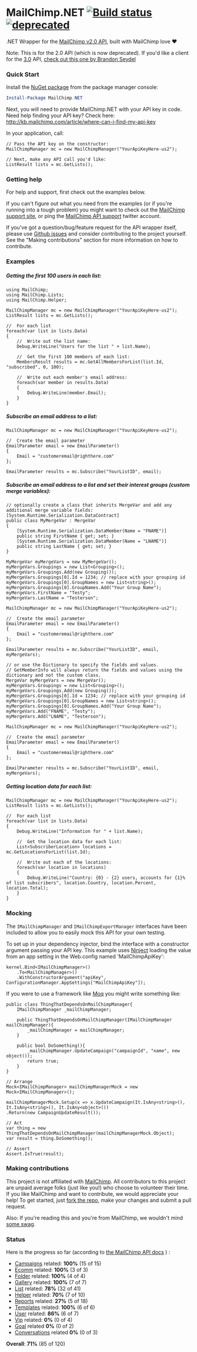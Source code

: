 MailChimp.NET [![Build status](https://ci.appveyor.com/api/projects/status/sltbowtdfnjj79yb?svg=true)](https://ci.appveyor.com/project/danesparza/mailchimp-net) [![deprecated](http://badges.github.io/stability-badges/dist/deprecated.svg)](http://github.com/badges/stability-badges)
=============

.NET Wrapper for the [MailChimp v2.0 API](http://apidocs.mailchimp.com/api/2.0/), built with MailChimp love :heart:

Note:  This is for the 2.0 API (which is now deprecated).  If you'd like a client for the [3.0](http://developer.mailchimp.com/documentation/mailchimp/reference/overview/) API, [check out this one by Brandon Seydel](https://github.com/brandonseydel/MailChimp.Net)

### Quick Start

Install the [NuGet package](https://nuget.org/packages/MailChimp.NET/) from the package manager console:

```powershell
Install-Package MailChimp.NET
```
Next, you will need to provide MailChimp.NET with your API key in code.  Need help finding your API key?  Check here: http://kb.mailchimp.com/article/where-can-i-find-my-api-key

In your application, call:

```CSharp
// Pass the API key on the constructor:
MailChimpManager mc = new MailChimpManager("YourApiKeyHere-us2");

// Next, make any API call you'd like:
ListResult lists = mc.GetLists();
```

### Getting help

For help and support, first check out the examples below.  

If you can't figure out what you need from the examples (or if you're running into a tough problem) you might want to check out the [MailChimp support site](http://kb.mailchimp.com/), or ping the [MailChimp API support](https://twitter.com/MailChimp_API) twitter account.  

If you've got a question/bug/feature request for the API wrapper itself, please use [Github issues](https://github.com/danesparza/MailChimp.NET/issues) and consider contributing to the project yourself.  See the "Making contributions" section for more information on how to contribute.  

### Examples

##### Getting the first 100 users in each list:

```CSharp
using MailChimp;
using MailChimp.Lists;
using MailChimp.Helper;

MailChimpManager mc = new MailChimpManager("YourApiKeyHere-us2");
ListResult lists = mc.GetLists();

//  For each list
foreach(var list in lists.Data)
{
    //  Write out the list name:
	Debug.WriteLine("Users for the list " + list.Name);
	
	//  Get the first 100 members of each list:
	MembersResult results = mc.GetAllMembersForList(list.Id, "subscribed", 0, 100);
	
	//  Write out each member's email address:
	foreach(var member in results.Data)
	{
	    Debug.WriteLine(member.Email);
	}
}
```

##### Subscribe an email address to a list:

```CSharp
MailChimpManager mc = new MailChimpManager("YourApiKeyHere-us2");

//	Create the email parameter
EmailParameter email = new EmailParameter()
{
	Email = "customeremail@righthere.com"
};

EmailParameter results = mc.Subscribe("YourListID", email);
```

##### Subscribe an email address to a list and set their interest groups (custom merge variables):

```CSharp	
// optionally create a class that inherits MergeVar and add any additional merge variable fields:
[System.Runtime.Serialization.DataContract]
public class MyMergeVar : MergeVar
{
	[System.Runtime.Serialization.DataMember(Name = "FNAME")]
	public string FirstName { get; set; }
	[System.Runtime.Serialization.DataMember(Name = "LNAME")]
	public string LastName { get; set; }
}

MyMergeVar myMergeVars = new MyMergeVar();
myMergeVars.Groupings = new List<Grouping>();
myMergeVars.Groupings.Add(new Grouping());
myMergeVars.Groupings[0].Id = 1234; // replace with your grouping id
myMergeVars.Groupings[0].GroupNames = new List<string>();
myMergeVars.Groupings[0].GroupNames.Add("Your Group Name");
myMergeVars.FirstName = "Testy";
myMergeVars.LastName = "Testerson";

MailChimpManager mc = new MailChimpManager("YourApiKeyHere-us2");

//	Create the email parameter
EmailParameter email = new EmailParameter()
{
	Email = "customeremail@righthere.com"
};

EmailParameter results = mc.Subscribe("YourListID", email, myMergeVars);

// or use the Dictionary to specify the fields and values. 
// GetMemberInfo will always return the fields and values using the dictionary and not the custom class.
MergeVar myMergeVars = new MergeVar();
myMergeVars.Groupings = new List<Grouping>();
myMergeVars.Groupings.Add(new Grouping());
myMergeVars.Groupings[0].Id = 1234; // replace with your grouping id
myMergeVars.Groupings[0].GroupNames = new List<string>();
myMergeVars.Groupings[0].GroupNames.Add("Your Group Name");
myMergeVars.Add("FNAME", "Testy");
myMergeVars.Add("LNAME", "Testerson");

MailChimpManager mc = new MailChimpManager("YourApiKeyHere-us2");

//	Create the email parameter
EmailParameter email = new EmailParameter()
{
	Email = "customeremail@righthere.com"
};

EmailParameter results = mc.Subscribe("YourListID", email, myMergeVars);

```

##### Getting location data for each list:

```CSharp
MailChimpManager mc = new MailChimpManager("YourApiKeyHere-us2");
ListResult lists = mc.GetLists();

//  For each list
foreach(var list in lists.Data)
{
	Debug.WriteLine("Information for " + list.Name);
	
	//  Get the location data for each list:
	List<SubscriberLocation> locations = mc.GetLocationsForList(list.Id);
	
	//  Write out each of the locations:
	foreach(var location in locations)
	{
	    Debug.WriteLine("Country: {0} - {2} users, accounts for {1}% of list subscribers", location.Country, location.Percent, location.Total);
	}
}
```

### Mocking
The `IMailChimpManager` and `IMailChimpExportManager` interfaces have been included to allow you to easily mock this API for your own testing.

To set up in your dependency injector, bind the interface with a constructor argument passing your API key. This example uses [Ninject](http://www.ninject.org/) loading the value from an app setting in the Web.config named 'MailChimpApiKey':

```CSharp
kernel.Bind<IMailChimpManager>()
	.To<MailChimpManager>()
	.WithConstructorArgument("apiKey", ConfigurationManager.AppSettings["MailChimpApiKey"]);
```

If you were to use a framework like [Moq](http://github.com/moq/moq4) you might write something like:

```CSharp
public class ThingThatDependsOnMailChimpManager{
	IMailChimpManager _mailChimpManager;

	public ThingThatDependsOnMailChimpManager(IMailChimpManager mailChimpManager){
		_mailChimpManager = mailChimpManager;
	}

	public bool DoSomething(){
		_mailChimpManager.UpdateCampaign("campaignId", "name", new object());
		return true;
	}
}
```
```CSharp
// Arrange
Mock<IMailChimpManager> mailChimpManagerMock = new Mock<IMailChimpManager>();

mailChimpManagerMock.Setup(x => x.UpdateCampaign(It.IsAny<string>(), It.IsAny<string>(), It.IsAny<object>())
.Return(new CampaignUpdateResult());

// Act
var thing = new ThingThatDependsOnMailChimpManager(mailChimpManagerMock.Object);
var result = thing.DoSomething();

// Assert
Assert.IsTrue(result);
```

### Making contributions
This project is not affiliated with [MailChimp](http://mailchimp.com/about/).  All contributors to this project are unpaid average folks (just like you!) who choose to volunteer their time.  If you like MailChimp and want to contribute, we would appreciate your help!  To get started, just [fork the repo](https://help.github.com/articles/fork-a-repo), make your changes and submit a pull request.   

Also:  If you're reading this and you're from MailChimp, we wouldn't mind [some swag](http://www.wired.com/design/2012/12/mailchimp-swag/).

### Status
Here is the progress so far (according to [the MailChimp API docs](http://apidocs.mailchimp.com/api/2.0/#method-sections) ) :

- [Campaigns](http://apidocs.mailchimp.com/api/2.0/#campaigns-methods) related: **100%** (15 of 15)
- [Ecomm](http://apidocs.mailchimp.com/api/2.0/#ecomm-methods) related: **100%** (3 of 3)
- [Folder](http://apidocs.mailchimp.com/api/2.0/#folders-methods) related: **100%** (4 of 4)
- [Gallery](http://apidocs.mailchimp.com/api/2.0/#gallery-methods) related: **100%** (7 of 7)
- [List](http://apidocs.mailchimp.com/api/2.0/#lists-methods) related: **78%** (32 of 41)
- [Helper](http://apidocs.mailchimp.com/api/2.0/#helper-methods) related: **70%** (7 of 10)
- [Reports](http://apidocs.mailchimp.com/api/2.0/#reports-methods) related: **27%** (5 of 18)
- [Templates](http://apidocs.mailchimp.com/api/2.0/#templates-methods) related: **100%** (6 of 6)
- [User](http://apidocs.mailchimp.com/api/2.0/#users-methods) related: **86%** (6 of 7)
- [Vip](http://apidocs.mailchimp.com/api/2.0/#vip-methods) related: **0%** (0 of 4)
- [Goal](http://apidocs.mailchimp.com/api/2.0/#goal-methods) related **0%** (0 of 2)
- [Conversations](http://apidocs.mailchimp.com/api/2.0/#conversations-methods) related **0%** (0 of 3)

**Overall**: **71%** (85 of 120)

